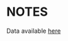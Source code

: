 # NOTES

Data available [here](https://downloads.khinsider.com/game-soundtracks/album/legend-of-zelda-the-a-link-to-the-past-snes)
